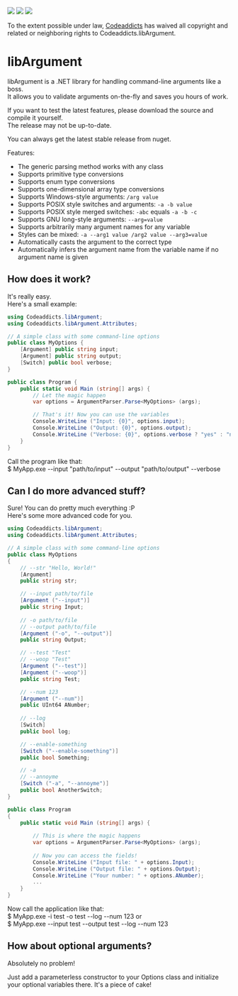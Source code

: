 [![](https://img.shields.io/nuget/v/Codeaddicts.libArgument.svg)](https://www.nuget.org/packages/Codeaddicts.libArgument)
[![](https://img.shields.io/github/license/codeaddicts/libargument.svg)](https://creativecommons.org/publicdomain/zero/1.0/)
[![](https://img.shields.io/github/issues/codeaddicts/libargument.svg)](https://github.com/codeaddicts/libArgument/issues)

To the extent possible under law, [Codeaddicts](https://github.com/codeaddicts) has waived all copyright and related or neighboring rights to Codeaddicts.libArgument.

# libArgument
libArgument is a .NET library for handling command-line arguments like a boss.  
It allows you to validate arguments on-the-fly and saves you hours of work.

If you want to test the latest features, please download the source and compile it yourself.  
The release may not be up-to-date.

You can always get the latest stable release from nuget.

Features:

* The generic parsing method works with any class
* Supports primitive type conversions
* Supports enum type conversions
* Supports one-dimensional array type conversions
* Supports Windows-style arguments: `/arg value`
* Supports POSIX style switches and arguments: `-a -b value`
* Supports POSIX style merged switches: `-abc` equals `-a -b -c`
* Supports GNU long-style arguments: `--arg=value`
* Supports arbitrarily many argument names for any variable
* Styles can be mixed: `-a --arg1 value /arg2 value --arg3=value`
* Automatically casts the argument to the correct type
* Automatically infers the argument name from the variable name if no argument name is given

## How does it work?
It's really easy.  
Here's a small example:

```cs
using Codeaddicts.libArgument;
using Codeaddicts.libArgument.Attributes;

// A simple class with some command-line options
public class MyOptions {
	[Argument] public string input;
	[Argument] public string output;
	[Switch] public bool verbose;
}

public class Program {
	public static void Main (string[] args) {
		// Let the magic happen
		var options = ArgumentParser.Parse<MyOptions> (args);

		// That's it! Now you can use the variables
		Console.WriteLine ("Input: {0}", options.input);
		Console.WriteLine ("Output: {0}", options.output);
		Console.WriteLine ("Verbose: {0}", options.verbose ? "yes" : "no");
	}
}
```

Call the program like that:  
$ MyApp.exe --input "path/to/input" --output "path/to/output" --verbose

## Can I do more advanced stuff?
Sure! You can do pretty much everything :P  
Here's some more advanced code for you.

```cs
using Codeaddicts.libArgument;
using Codeaddicts.libArgument.Attributes;

// A simple class with some command-line options
public class MyOptions
{
	// --str "Hello, World!"
	[Argument]
	public string str;

    // --input path/to/file
	[Argument ("--input")]
	public string Input;
    
    // -o path/to/file
    // --output path/to/file
    [Argument ("-o", "--output")]
    public string Output;

    // --test "Test"
    // --woop "Test"
    [Argument ("--test")]
    [Argument ("--woop")]
    public string Test;

    // --num 123
    [Argument ("--num")]
    public UInt64 ANumber;
    
    // --log
    [Switch]
    public bool log;

    // --enable-something
    [Switch ("--enable-something")]
    public bool Something;

    // -a
    // --annoyme
    [Switch ("-a", "--annoyme")]
    public bool AnotherSwitch;
}

public class Program
{
	public static void Main (string[] args) {
    	
        // This is where the magic happens
        var options = ArgumentParser.Parse<MyOptions> (args);
        
        // Now you can access the fields!
        Console.WriteLine ("Input file: " + options.Input);
        Console.WriteLine ("Output file: " + options.Output);
        Console.WriteLine ("Your number: " + options.ANumber);
        ...
    }
}
```

Now call the application like that:  
$ MyApp.exe -i test -o test --log --num 123 or  
$ MyApp.exe --input test --output test --log --num 123

## How about optional arguments?
Absolutely no problem!

Just add a parameterless constructor to your Options class and initialize  
your optional variables there. It's a piece of cake!
